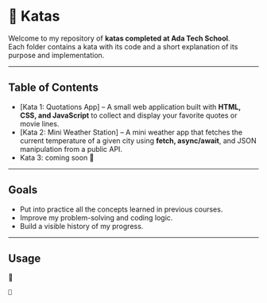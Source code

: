 # 🥋 Katas

Welcome to my repository of **katas completed at Ada Tech School**.  
Each folder contains a kata with its code and a short explanation of its purpose and implementation.

---

## Table of Contents
- [Kata 1: Quotations App] – A small web application built with **HTML, CSS, and JavaScript** to collect and display your favorite quotes or movie lines.  
- [Kata 2: Mini Weather Station] – A mini weather app that fetches the current temperature of a given city using **fetch, async/await**, and JSON manipulation from a public API.  
- Kata 3: coming soon 🚀  

---

## Goals
- Put into practice all the concepts learned in previous courses.
- Improve my problem-solving and coding logic.  
- Build a visible history of my progress.  

---

## Usage
🚧

```bash
🚧
